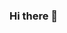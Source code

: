 ### Hi there 👋

<!--
**thebeastof/thebeastof** is a ✨ _special_ ✨ repository because its `README.md` (this file) appears on your GitHub profile.

Here are some ideas to get you started:

- 🔭 I’m currently working on python and html/css.
- 🌱 I’m currently learning python and html/css.
- 👯 I’m looking to collaborate on a project with my friends.
- 🤔 I’m looking for help with nothing until further notice.
- 💬 Ask me about nothing because I am not experienced in software engineering.
- 📫 How to reach me: Don't.
- ⚡ Fun fact: I tried the Khan Academy Software engineering course. Don't do it. It is better if you use Code HS
-->
